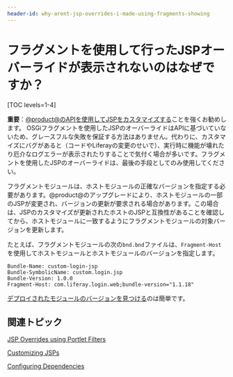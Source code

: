```yaml
---
header-id: why-arent-jsp-overrides-i-made-using-fragments-showing
---
```


# フラグメントを使用して行ったJSPオーバーライドが表示されないのはなぜですか？

[TOC levels=1-4]

**重要**：[@product@のAPIを使用してJSPをカスタマイズする](/docs/7-1/tutorials/-/knowledge_base/t/customizing-jsps)ことを強くお勧めします。 
OSGiフラグメントを使用したJSPのオーバーライドはAPIに基づいていないため、グレースフルな失敗を保証する方法はありません。代わりに、カスタマイズにバグがあると（コードやLiferayの変更のせいで）、実行時に機能が壊れたり厄介なログエラーが表示されたりすることで気付く場合が多いです。フラグメントを使用したJSPのオーバーライドは、最後の手段としてのみ使用してください。

フラグメントモジュールは、ホストモジュールの正確なバージョンを指定する必要があります。@product@のアップグレードにより、ホストモジュールの一部のJSPが変更され、バージョンの更新が要求される場合があります。この場合は、JSPのカスタマイズが更新されたホストのJSPと互換性があることを確認してから、ホストモジュールに一致するようにフラグメントモジュールの対象バージョンを更新します。

たとえば、フラグメントモジュールの次の`bnd.bnd`ファイルは、`Fragment-Host`を使用してホストモジュールとホストモジュールのバージョンを指定します。

    Bundle-Name: custom-login-jsp
    Bundle-SymbolicName: custom.login.jsp
    Bundle-Version: 1.0.0
    Fragment-Host: com.liferay.login.web;bundle-version="1.1.18"

[デプロイされたモジュールのバージョンを見つける](/docs/7-1/tutorials/-/knowledge_base/t/configuring-dependencies#finding-liferay-app-and-independent-artifacts)のは簡単です。

## 関連トピック

[JSP Overrides using Portlet Filters](/docs/7-1/tutorials/-/knowledge_base/t/jsp-overrides-using-portlet-filters)

[Customizing JSPs](/docs/7-1/tutorials/-/knowledge_base/t/customizing-jsps)

[Configuring Dependencies](/docs/7-1/tutorials/-/knowledge_base/t/configuring-dependencies)
